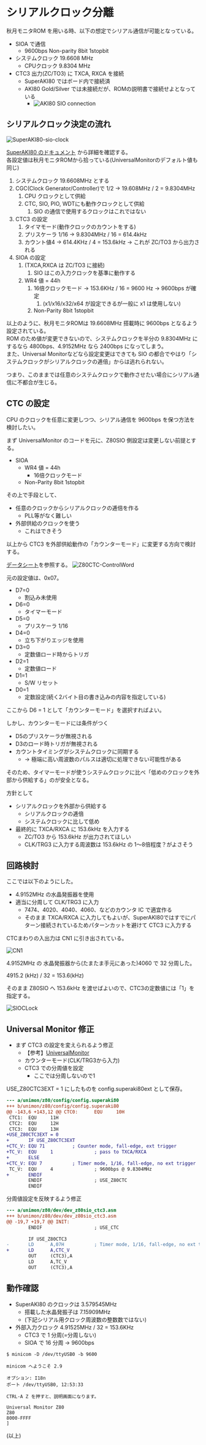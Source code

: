 # シリアルクロック分離

秋月モニタROM を用いる時、以下の想定でシリアル通信が可能となっている。

- SIOA で通信
  - 9600bps Non-parity 8bit 1stopbit
- システムクロック 19.6608 MHz
  - CPUクロック 9.8304 MHz
- CTC3 出力(ZC/TO3) に TXCA, RXCA を接続
  - SuperAKI80 ではボード内で接続済
  - AKI80 Gold/Silver では未接続だが、ROMの説明書で接続せよとなっている
    - ![AKI80 SIO connection](./images/AKI80-sio-connecion.png)

## シリアルクロック決定の流れ

![SuperAKI80-sio-clock](./images/SuperAKI80-sio-clock.png)

[SuperAKI80 のドキュメント](../../datasheets/A003_SuperAKI-80.pdf) から詳細を確認する。\
各設定値は秋月モニタROMから拾っている(UniversalMonitorのデフォルト値も同じ)

1. システムクロック 19.6608MHz とする
2. CGC(Clock Generator/Controller)で 1/2 → 19.608MHz / 2 = 9.8304MHz
   1. CPU クロックとして供給
   2. CTC, SIO, PIO, WDTにも動作クロックとして供給
      1. SIO の通信で使用するクロックはこれではない
3. CTC3 の設定
   1. タイマモード(動作クロックのカウントをする)
   2. プリスケーラ 1/16 → 9.8304MHz / 16 = 614.4kHz
   3. カウント値4 → 614.4KHz / 4 = 153.6kHz → これが ZC/TO3 から出力される
4. SIOA の設定
   1. (TXCA,RXCA は ZC/TO3 に接続)
      1. SIO はこの入力クロックを基準に動作する
   2. WR4 値 = 44h
      1. 16倍クロックモード → 153.6KHz / 16 = 9600 Hz → 9600bps が確定
         1. (x1/x16/x32/x64 が設定できるが一般に x1 は使用しない)
      2. Non-Parity 8bit 1stopbit

以上のように、秋月モニタROMは 19.6608MHz 搭載時に 9600bps となるよう設定されている。\
ROM のため値が変更できないので、システムクロックを半分の 9.8304MHz にするなら 4800bps、4.9152MHz なら 2400bps になってしまう。\
また、Universal Monitorなどなら設定変更はできても SIO の都合でやはり「システムクロックがシリアルクロックの逓倍」からは逃れられない。

つまり、このままでは任意のシステムクロックで動作させたい場合にシリアル通信に不都合が生じる。

## CTC の設定

CPU のクロックを任意に変更しつつ、シリアル通信を 9600bps を保つ方法を検討したい。

まず UniversalMonitor のコードを元に、Z80SIO 側設定は変更しない前提とする。
- SIOA
  - WR4 値 = 44h
    - 16倍クロックモード
  - Non-Parity 8bit 1stopbit

その上で手段として、

- 任意のクロックからシリアルクロックの逓倍を作る
  - PLL等がなく難しい
- 外部供給のクロックを使う
  - これはできそう

以上から CTC3 を外部供給動作の「カウンターモード」に変更する方向で検討する。


[データシート](../../datasheets/Z80CTC-z8430.pdf)を参照する。
![Z80CTC-ControlWord](./images/Z80CTC-ControlWord.png)

元の設定値は、0x07。
- D7=0
  - 割込み未使用
- D6=0
  - タイマーモード
- D5=0
  - プリスケーラ 1/16
- D4=0
  - 立ち下がりエッジを使用
- D3=0
  - 定数値ロード時からトリガ
- D2=1
  - 定数値ロード
- D1=1
  - S/W リセット
- D0=1
  - 定数設定(続く2バイト目の書き込みの内容を指定している)

ここから D6 = 1 として「カウンターモード」を選択すればよい。

しかし、カウンターモードには条件がつく
- D5のプリスケーラが無視される
- D3のロード時トリガが無視される
- カウントタイミングがシステムクロックに同期する
  - → 極端に高い周波数のパルスは適切に処理できない可能性がある

そのため、タイマーモードが使うシステムクロックに比べ「低めのクロックを外部から供給する」のが安全となる。

方針として
- シリアルクロックを外部から供給する
  - シリアルクロックの逓倍
  - システムクロックに比して低め
- 最終的に TXCA/RXCA に 153.6kHz を入力する
  - ZC/TO3 から 153.6kHz が出力されてほしい
  - CLK/TRG3 に入力する周波数は 153.6kHz の 1〜8倍程度？がよさそう

## 回路検討

ここでは以下のようにした。

- 4.9152MHz の水晶発振器を使用
- 適当に分周して CLK/TRG3 に入力
  - 7474、4020、4040、4060、などのカウンタ IC で適宜作る
  - そのまま TXCA/RXCA に入力してもよいが、SuperAKI80ではすでにパターン接続されているためパターンカットを避けて CTC3 に入力する

CTCまわりの入出力は CN1 に引き出されている。

![CN1](./images/SuperAKI80-CN1-ctc.png)

4.9152MHz の 水晶発振器から(たまたま手元にあった)4060 で 32 分周した。

4915.2 (kHz) / 32 = 153.6(kHz)

そのまま Z80SIO へ 153.6kHz を渡せばよいので、CTC3の定数値には「1」を指定する。

![SIOCLock](./images/Z80CTC3-SIOClock.png)

## Universal Monitor 修正

- まず CTC3 の設定を変えられるよう修正
  - 【参考】[UniversalMonitor](../../universalmonitor/README.md)
  - カウンターモード(CLK/TRG3から入力)
  - CTC3 での分周値を設定
    - ここでは分周しないので1

USE_Z80CTC3EXT = 1 にしたものを config.superaki80ext として保存。

```diff
--- a/unimon/z80/config/config.superaki80
+++ b/unimon/z80/config/config.superaki80
@@ -143,6 +143,12 @@ CTC0:      EQU     10H
 CTC1:  EQU     11H
 CTC2:  EQU     12H
 CTC3:  EQU     13H
+USE_Z80CTC3EXT = 0
+       IF USE_Z80CTC3EXT
+CTC_V: EQU 71          ; Counter mode, fall-edge, ext trigger
+TC_V:  EQU     1               ; pass to TXCA/RXCA
+       ELSE
+CTC_V: EQU 7           ; Timer mode, 1/16, fall-edge, no ext trigger
 TC_V:  EQU     4               ; 9600bps @ 9.8304MHz
+       ENDIF
        ENDIF                   ; USE_Z80CTC
        ENDIF
```

分周値設定を反映するよう修正
```diff
--- a/unimon/z80/dev/dev_z80sio_ctc3.asm
+++ b/unimon/z80/dev/dev_z80sio_ctc3.asm
@@ -19,7 +19,7 @@ INIT:
        ENDIF                   ; USE_CTC
 
        IF USE_Z80CTC3
-       LD      A,07H           ; Timer mode, 1/16, fall-edge, no ext trigger
+       LD      A,CTC_V
        OUT     (CTC3),A
        LD      A,TC_V
        OUT     (CTC3),A
```

##  動作確認

- SuperAKI80 のクロックは 3.579545MHz
  - 搭載した水晶発振子は 7.15909MHz
  - (下記シリアル用クロック周波数の整数数ではない)
- 外部入力クロック 4.91525MHz / 32 = 153.6KHz
  - CTC3 で 1 分周(=分周しない)
  - SIOA で 16 分周 → 9600bps

```
$ minicom -D /dev/ttyUSB0 -b 9600

minicom へようこそ 2.9

オプション: I18n 
ポート /dev/ttyUSB0, 12:53:33

CTRL-A Z を押すと、説明画面になります。

Universal Monitor Z80
Z80
8000-FFFF
] 

```
(以上)